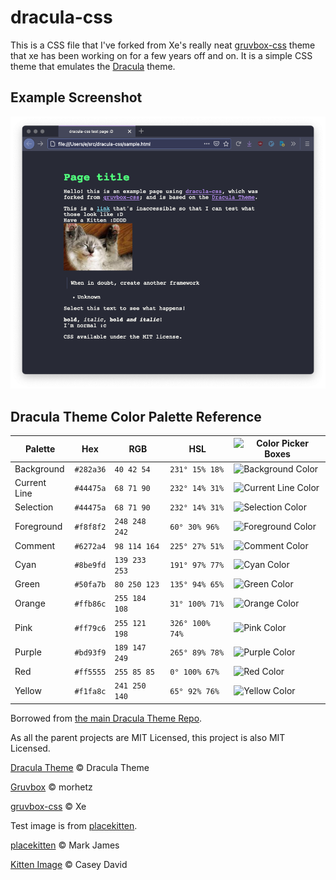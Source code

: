 # dracula-css

This is a CSS file that I've forked from Xe's really neat 
[gruvbox-css][gruvboxcss] theme that xe has been working on for a few years 
off and on. It is a simple CSS theme that emulates the [Dracula][dracula] theme.

## Example Screenshot

![theme](dracula.png)

##  Dracula Theme Color Palette Reference

Palette      | Hex       | RGB           | HSL             | ![Color Picker Boxes](https://draculatheme.com/static/img/color-boxes/eyedropper.png)
---          | ---       | ---           | ---             | ---
Background   | `#282a36` | `40 42 54`    | `231° 15% 18%`  | ![Background Color](https://draculatheme.com/static/img/color-boxes/background.png)
Current Line | `#44475a` | `68 71 90`    | `232° 14% 31%`  | ![Current Line Color](https://draculatheme.com/static/img/color-boxes/current_line.png)
Selection    | `#44475a` | `68 71 90`    | `232° 14% 31%`  | ![Selection Color](https://draculatheme.com/static/img/color-boxes/selection.png)
Foreground   | `#f8f8f2` | `248 248 242` | `60° 30% 96%`   | ![Foreground Color](https://draculatheme.com/static/img/color-boxes/foreground.png)
Comment      | `#6272a4` | `98 114 164`  | `225° 27% 51%`  | ![Comment Color](https://draculatheme.com/static/img/color-boxes/comment.png)
Cyan         | `#8be9fd` | `139 233 253` | `191° 97% 77%`  | ![Cyan Color](https://draculatheme.com/static/img/color-boxes/cyan.png)
Green        | `#50fa7b` | `80 250 123`  | `135° 94% 65%`  | ![Green Color](https://draculatheme.com/static/img/color-boxes/green.png)
Orange       | `#ffb86c` | `255 184 108` | `31° 100% 71%`  | ![Orange Color](https://draculatheme.com/static/img/color-boxes/orange.png)
Pink         | `#ff79c6` | `255 121 198` | `326° 100% 74%` | ![Pink Color](https://draculatheme.com/static/img/color-boxes/pink.png)
Purple       | `#bd93f9` | `189 147 249` | `265° 89% 78%`  | ![Purple Color](https://draculatheme.com/static/img/color-boxes/purple.png)
Red          | `#ff5555` | `255 85 85`   | `0° 100% 67%`   | ![Red Color](https://draculatheme.com/static/img/color-boxes/red.png)
Yellow       | `#f1fa8c` | `241 250 140` | `65° 92% 76%`   | ![Yellow Color](https://draculatheme.com/static/img/color-boxes/yellow.png)

Borrowed from [the main Dracula Theme Repo][dracularepo].

As all the parent projects are MIT Licensed, this project is also MIT Licensed. 

[Dracula Theme][dracula] © Dracula Theme

[Gruvbox][gruvbox] © morhetz

[gruvbox-css][gruvboxcss] © Xe

Test image is from [placekitten](https://placekitten.com).

[placekitten](https://placekitten.com) © Mark James

[Kitten Image][kitten] © Casey David



[dracula]: https://draculatheme.com
[dracularepo]: https://www.github.com/dracula/dracula-theme
[gruvboxcss]: https://www.github.com/xe/gruvbox-css
[gruvbox]: https://www.github.com/morhetz/gruvbox
[kitten]: https://flickr.com/photos/caseydavid/


